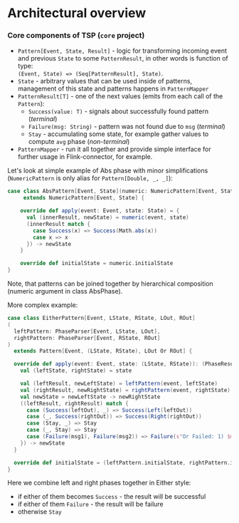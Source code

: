 # Architectural overview

### Core components of TSP (`core` project)

- `Pattern[Event, State, Result]` - logic for transforming incoming 
event and previous `State` to some `PatternResult`, 
in other words is function of type: <br>
`(Event, State) => (Seq[PatternResult], State)`.
- `State` - arbitrary values that can be used inside of patterns,
management of this state and patterns happens in `PatternMapper`
- `PatternResult[T]` - one of the next values
(emits from each call of the `Pattern`):
    - `Success(value: T)` - signals about successfully found pattern (_terminal_)
    - `Failure(msg: String)` - pattern was not found due to `msg` (_terminal_)
    - `Stay` - accumulating some state, for example gather
    values to compute `avg` phase (_non-terminal_)
- `PatternMapper` - run it all together and provide simple interface for
further usage in Flink-connector, for example.


Let's look at simple example of Abs phase with minor simplifications 
(`NumericPattern` is only alias for `Pattern[Double, _, _]`):<br>
```scala
case class AbsPattern[Event, State](numeric: NumericPattern[Event, State])
     extends NumericPattern[Event, State] {

    override def apply(event: Event, state: State) = {
      val (innerResult, newState) = numeric(event, state)
      (innerResult match {
        case Success(x) => Success(Math.abs(x))
        case x => x
      }) -> newState
    }

    override def initialState = numeric.initialState
}
```

Note, that patterns can be joined together by hierarchical composition
(numeric argument in class AbsPhase).
<br>

More complex example:
```scala
case class EitherPattern[Event, LState, RState, LOut, ROut]
(
  leftPattern: PhaseParser[Event, LState, LOut],
  rightPattern: PhaseParser[Event, RState, ROut]
)
  extends Pattern[Event, (LState, RState), LOut Or ROut] {

  override def apply(event: Event, state: (LState, RState)): (PhaseResult[LOut Or ROut], (LState, RState)) = {
    val (leftState, rightState) = state

    val (leftResult, newLeftState) = leftPattern(event, leftState)
    val (rightResult, newRightState) = rightPattern(event, rightState)
    val newState = newLeftState -> newRightState
    ((leftResult, rightResult) match {
      case (Success(leftOut), _) => Success(Left(leftOut))
      case (_, Success(rightOut)) => Success(Right(rightOut))
      case (Stay, _) => Stay
      case (_, Stay) => Stay
      case (Failure(msg1), Failure(msg2)) => Failure(s"Or Failed: 1) $msg1 2) $msg2")
    }) -> newState
  }

  override def initialState = (leftPattern.initialState, rightPattern.initialState)
}
```
Here we combine left and right phases together in Either style:
- if either of them becomes `Success` - the result will be successful
- if either of them `Failure` - the result will be failure
- otherwise `Stay`